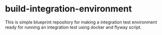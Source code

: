 # build-integration-environment
This is simple blueprint repository for making a integration test environment ready for running an integration test using docker and flyway script.
